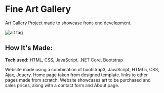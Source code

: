 # Fine Art Gallery
Art Gallery Project made to showcase front-end development.

![alt tag](https://github.com/Peter-Palacios/Strata-site/blob/master/images/ProjectGifs/ArtGallery.gif)

## How It's Made:

**Tech used:** HTML, CSS, JavaScript, .NET Core, Bootstrap

Website made using a combination of bootstrap3, JavaScript, HTML5, CSS, Ajax, Jquery. Home page taken from designed template. links to other pages made from scratch. Website
showcases art to be purchased and sales prices, along with a contact form and About page. 


